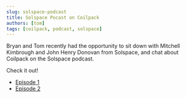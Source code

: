 ```yaml
---
slug: solspace-podcast
title: Solspace Pocast on Coilpack
authors: [tom]
tags: [coilpack, podcast, solspace]
---
```


Bryan and Tom recently had the opportunity to sit down with Mitchell Kimbrough and John Henry Donovan from Solspace, and chat about Coilpack on the Solspace podcast.

Check it out!


- [Episode 1](https://solspace.com/podcast/expressionengine-coilpack-part-1)
- [Episode 2](https://solspace.com/podcast/expressionengine-coilpack-part-2)

